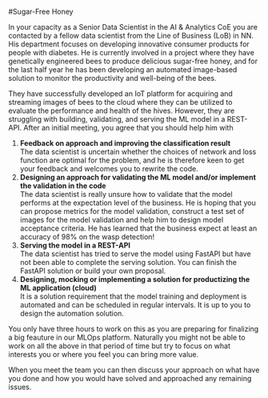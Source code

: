#Sugar-Free Honey

In your capacity as a Senior Data Scientist in the AI & Analytics CoE you are contacted by a fellow data scientist from the Line of Business (LoB) in NN. His department focuses on developing innovative consumer products for people with diabetes. He is currently involved in a project where they have genetically engineered bees to produce delicious sugar-free honey, and for the last half year he has been developing an automated image-based solution to monitor the productivity and well-being of the bees.

They have successfully developed an IoT platform for acquiring and streaming images of bees to the cloud where they can be utilized to evaluate the performance and health of the hives. However, they are struggling with building, validating, and serving the ML model in a REST-API. After an initial meeting, you agree that you should help him with 
 1. **Feedback on approach and improving the classification result**<br/>
 The data scientist is uncertain whether the choices     of network and loss function are optimal for the problem, and he is therefore keen to get your feedback and welcomes you to rewrite the code.
 2. **Designing an approach for validating the ML model and/or implement the validation in the code**<br/>
 The data scientist is really unsure how to validate that the model performs at the expectation level of the business. He is hoping that you can propose metrics for the model validation, construct a test set of images for the model validation and help him to design model acceptance criteria. He has learned that the business expect at least an accuracy of 98% on the wasp detection! 
 3. **Serving the model in a REST-API**<br/>
The data scientist has tried to serve the model using FastAPI but have not been able to complete the serving solution. You can finish the FastAPI solution or build your own proposal.
 4. **Designing, mocking or implementing a solution for productizing the ML application (cloud)**<br/>
 It is a solution requirement that the model training and deployment is automated and can be scheduled in regular intervals. It is up to you to design the automation solution.

You only have three hours to work on this as you are preparing for finalizing a big feauture in our MLOps platform. Naturally you might not be able to work on all the above in that period of time but try to focus on what interests you or where you feel you can bring more value.

When you meet the team you can then discuss your approach on what have you done and how you would have solved and approached any remaining issues.  
